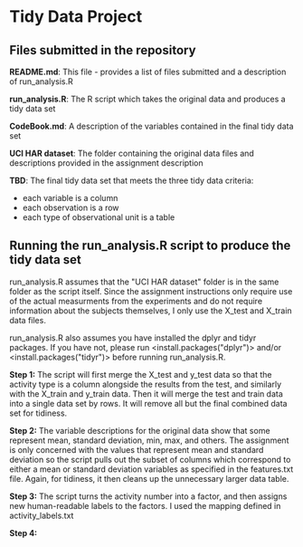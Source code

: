 # Tidy Data Project
## Files submitted in the repository
__README.md__: This file - provides a list of files submitted and a description of run_analysis.R

__run_analysis.R__: The R script which takes the original data and produces a tidy data set

__CodeBook.md__: A description of the variables contained in the final tidy data set

__UCI HAR dataset__: The folder containing the original data files and descriptions provided in the assignment description

__TBD__: The final tidy data set that meets the three tidy data criteria:
* each variable is a column
* each observation is a row
* each type of observational unit is a table

## Running the run_analysis.R script to produce the tidy data set
run_analysis.R assumes that the "UCI HAR dataset" folder is in the same folder as the script itself. Since the assignment instructions only require use of the actual measurments from the experiments and do not require information about the subjects themselves, I only use the X_test and X_train data files.

run_analysis.R also assumes you have installed the dplyr and tidyr packages. If you have not, please run <install.packages("dplyr")> and/or <install.packages("tidyr")> before running run_analysis.R.

__Step 1:__ The script will first merge the X_test and y_test data so that the activity type is a column alongside the results from the test, and similarly with the X_train and y_train data. Then it will merge the test and train data into a single data set by rows. It will remove all but the final combined data set for tidiness.

__Step 2:__ The variable descriptions for the original data show that some represent mean, standard deviation, min, max, and others. The assignment is only concerned with the values that represent mean and standard deviation so the script pulls out the subset of columns which correspond to either a mean or standard deviation variables as specified in the features.txt file. Again, for tidiness, it then cleans up the unnecessary larger data table.

__Step 3:__ The script turns the activity number into a factor, and then assigns new human-readable labels to the factors. I used the mapping defined in activity_labels.txt

__Step 4:__ 




